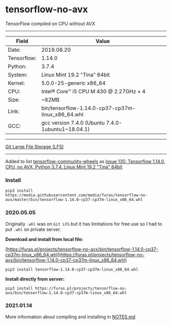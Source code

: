 # tensorflow-no-avx

TensorFlow compiled on CPU without AVX

---

| Field       | Value       |
|-------------|-------------|
| Date:       | 2019.08.20  |
| Tensorflow: | 1.14.0      |
| Python:     | 3.7.4       |
| System:     | Linux Mint 19.2 "Tina" 64bit |
| Kernel:     | 5.0.0-25-generic x86_64 |
| CPU:        | Intel® Core™ i5 CPU M 430 @ 2.27GHz × 4 |
| Size:       | ~82MB       |
| Link:       | bin/tensorflow-1.14.0-cp37-cp37m-linux_x86_64.whl |
| GCC:        | gcc version 7.4.0 (Ubuntu 7.4.0-1ubuntu1~18.04.1) |

---

[Git Large File Storage (LFS)](https://git-lfs.github.com/)

---

Added to list [tensorflow-community-wheels](https://github.com/yaroslavvb/tensorflow-community-wheels) as [Issue 135: Tensorflow 1.14.0, CPU, no AVX, Python 3.7.4, Linux Mint 19.2 "Tina" 64bit](https://github.com/yaroslavvb/tensorflow-community-wheels/issues/135)

### Install

```
pip3 install https://media.githubusercontent.com/media/furas/tensorflow-no-avx/master/bin/tensorflow-1.14.0-cp37-cp37m-linux_x86_64.whl
```
    
### 2020.05.05

Originally `.whl` was on `Git LFS` but it has limitations for free use so I had to put `.whl` on private server.

**Download and install from local file:**

[https://furas.pl/projects/tensorflow-no-avx/bin/tensorflow-1.14.0-cp37-cp37m-linux_x86_64.whl](https://furas.pl/projects/tensorflow-no-avx/bin/tensorflow-1.14.0-cp37-cp37m-linux_x86_64.whl)

```
pip3 install tensorflow-1.14.0-cp37-cp37m-linux_x86_64.whl
```


**Install directly from server:**

```
pip3 install https://furas.pl/projects/tensorflow-no-avx/bin/tensorflow-1.14.0-cp37-cp37m-linux_x86_64.whl
```

### 2021.01.14

More information about compiling and installing in [NOTES.md](NOTES.md)

